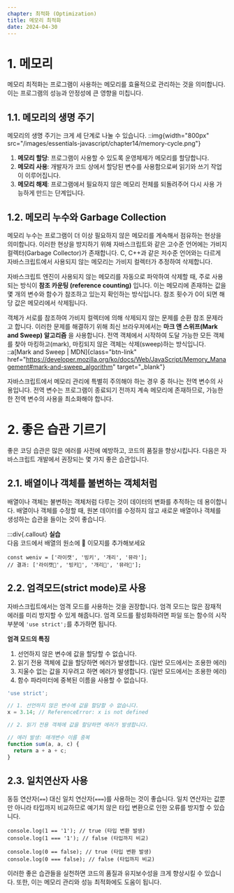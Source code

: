 ```yaml
---
chapter: 최적화 (Optimization)
title: 메모리 최적화
date: 2024-04-30
---
```


# 1. 메모리

메모리 최적화는 프로그램이 사용하는 메모리를 효율적으로 관리하는 것을 의미합니다. 이는 프로그램의 성능과 안정성에 큰 영향을 미칩니다.

## 1.1. 메모리의 생명 주기

메모리의 생명 주기는 크게 세 단계로 나눌 수 있습니다.
::img{width="800px" src="/images/essentials-javascript/chapter14/memory-cycle.png"}

1. **메모리 할당**: 프로그램이 사용할 수 있도록 운영체제가 메모리를 할당합니다.
2. **메모리 사용**: 개발자가 코드 상에서 할당된 변수를 사용함으로써 읽기와 쓰기 작업이 이루어집니다.
3. **메모리 해제**: 프로그램에서 필요하지 않은 메모리 전체를 되돌려주어 다시 사용 가능하게 만드는 단계입니다.

## 1.2. 메모리 누수와 Garbage Collection

메모리 누수는 프로그램이 더 이상 필요하지 않은 메모리를 계속해서 점유하는 현상을 의미합니다. 이러한 현상을 방지하기 위해 자바스크립트와 같은 고수준 언어에는 가비지 컬렉터(Garbage Collector)가 존재합니다. C, C++과 같은 저수준 언어와는 다르게 자바스크립트에서 사용되지 않는 메모리는 가비지 컬렉터가 추정하여 삭제합니다.

자바스크립트 엔진이 사용되지 않는 메모리를 자동으로 파악하여 삭제할 때, 주로 사용되는 방식이 **참조 카운팅 (reference counting)** 입니다. 이는 메모리에 존재하는 값을 몇 개의 변수와 함수가 참조하고 있는지 확인하는 방식입니다. 참조 횟수가 0이 되면 해당 값은 메모리에서 삭제됩니다.

객체가 서로를 참조하여 가비지 컬렉터에 의해 삭제되지 않는 문제를 순환 참조 문제라고 합니다. 이러한 문제를 해결하기 위해 최신 브라우저에서는 **마크 앤 스위프(Mark and Sweep) 알고리즘** 을 사용합니다. 전역 객체에서 시작하여 도달 가능한 모든 객체를 찾아 마킹하고(mark), 마킹되지 않은 객체는 삭제(sweep)하는 방식입니다.
::a[Mark and Sweep | MDN]{class="btn-link" href="https://developer.mozilla.org/ko/docs/Web/JavaScript/Memory_Management#mark-and-sweep_algorithm" target="\_blank"}

자바스크립트에서 메모리 관리에 특별히 주의해야 하는 경우 중 하나는 전역 변수의 사용입니다. 전역 변수는 프로그램이 종료되기 전까지 계속 메모리에 존재하므로, 가능한 한 전역 변수의 사용을 최소화해야 합니다.

# 2. 좋은 습관 기르기

좋은 코딩 습관은 많은 에러를 사전에 예방하고, 코드의 품질을 향상시킵니다. 다음은 자바스크립트 개발에서 권장되는 몇 가지 좋은 습관입니다.

## 2.1. 배열이나 객체를 불변하는 객체처럼

배열이나 객체는 불변하는 객체처럼 다루는 것이 데이터의 변화를 추적하는 데 용이합니다. 배열이나 객체를 수정할 때, 원본 데이터를 수정하지 않고 새로운 배열이나 객체를 생성하는 습관을 들이는 것이 좋습니다.

:::div{.callout}
**실습**  
다음 코드에서 배열의 원소에 💖 이모지를 추가해보세요

```javascript-exec
const weniv = ['라이캣', '빙키', '개리', '뮤라'];
// 결과: ['라이캣💖', '빙키💖', '개리💖', '뮤라💖'];
```

## 2.2. 엄격모드(strict mode)로 사용

자바스크립트에서는 엄격 모드를 사용하는 것을 권장합니다. 엄격 모드는 많은 잠재적 에러를 미리 방지할 수 있게 해줍니다.
엄격 모드를 활성화하려면 파일 또는 함수의 시작 부분에 `'use strict';`를 추가하면 됩니다.

**엄격 모드의 특징**

1. 선언하지 않은 변수에 값을 할당할 수 없습니다.
2. 읽기 전용 객체에 값을 할당하면 에러가 발생합니다. (일반 모드에서는 조용한 에러)
3. 지울수 없는 값을 지우려고 하면 에러가 발생합니다. (일반 모드에서는 조용한 에러)
4. 함수 파라미터에 중복된 이름을 사용할 수 없습니다.

```jsx
'use strict';

// 1. 선언하지 않은 변수에 값을 할당할 수 없습니다.
x = 3.14; // ReferenceError: x is not defined

// 2. 읽기 전용 객체에 값을 할당하면 에러가 발생합니다.

// 에러 발생: 매개변수 이름 중복
function sum(a, a, c) {
  return a + a + c;
}
```

## 2.3. 일치연산자 사용

동등 연산자(`==`) 대신 일치 연산자(`===`)를 사용하는 것이 좋습니다. 일치 연산자는 값뿐만 아니라 타입까지 비교하므로 예기치 않은 타입 변환으로 인한 오류를 방지할 수 있습니다.

```javascript-exec
console.log(1 == '1'); // true (타입 변환 발생)
console.log(1 === '1'); // false (타입까지 비교)

console.log(0 == false); // true (타입 변환 발생)
console.log(0 === false); // false (타입까지 비교)
```

이러한 좋은 습관들을 실천하면 코드의 품질과 유지보수성을 크게 향상시킬 수 있습니다. 또한, 이는 메모리 관리와 성능 최적화에도 도움이 됩니다.

